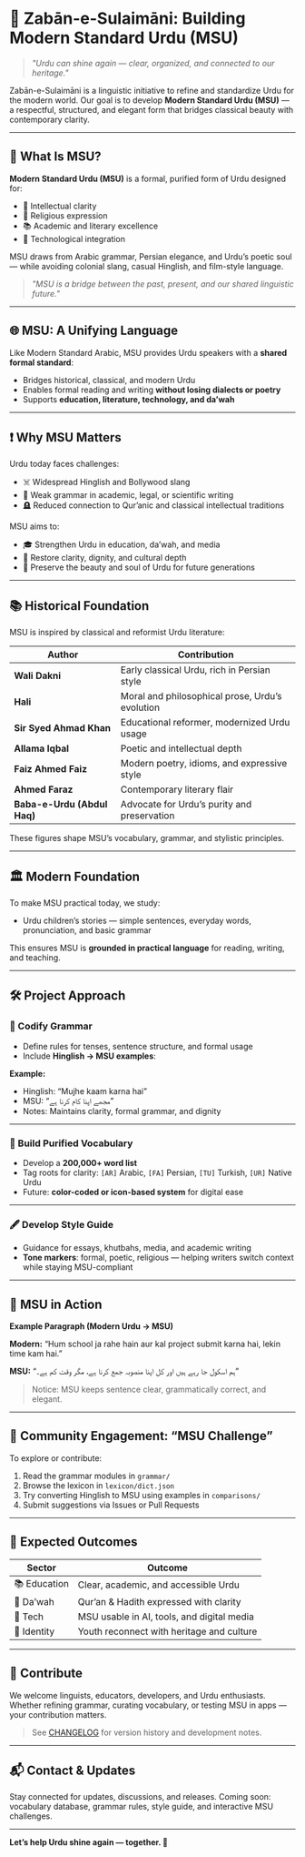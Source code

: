# 🌟 Zabān-e-Sulaimāni: Building Modern Standard Urdu (MSU)

> *"Urdu can shine again — clear, organized, and connected to our heritage."*

Zabān-e-Sulaimāni is a linguistic initiative to refine and standardize Urdu for the modern world. Our goal is to develop **Modern Standard Urdu (MSU)** — a respectful, structured, and elegant form that bridges classical beauty with contemporary clarity.

---

## 📌 What Is MSU?

**Modern Standard Urdu (MSU)** is a formal, purified form of Urdu designed for:

* 🧠 Intellectual clarity
* 🕋 Religious expression
* 📚 Academic and literary excellence
* 🤖 Technological integration

MSU draws from Arabic grammar, Persian elegance, and Urdu’s poetic soul — while avoiding colonial slang, casual Hinglish, and film-style language.

> *"MSU is a bridge between the past, present, and our shared linguistic future."*

---

## 🌐 MSU: A Unifying Language

Like Modern Standard Arabic, MSU provides Urdu speakers with a **shared formal standard**:

* Bridges historical, classical, and modern Urdu
* Enables formal reading and writing **without losing dialects or poetry**
* Supports **education, literature, technology, and da’wah**

---

## ❗ Why MSU Matters

Urdu today faces challenges:

* ☠️ Widespread Hinglish and Bollywood slang
* 🧠 Weak grammar in academic, legal, or scientific writing
* 🪦 Reduced connection to Qur’anic and classical intellectual traditions

MSU aims to:

* 🎓 Strengthen Urdu in education, da’wah, and media
* 🧬 Restore clarity, dignity, and cultural depth
* 📜 Preserve the beauty and soul of Urdu for future generations

---

## 📚 Historical Foundation

MSU is inspired by classical and reformist Urdu literature:

| Author                      | Contribution                                    |
| --------------------------- | ----------------------------------------------- |
| **Wali Dakni**              | Early classical Urdu, rich in Persian style     |
| **Hali**                    | Moral and philosophical prose, Urdu’s evolution |
| **Sir Syed Ahmad Khan**     | Educational reformer, modernized Urdu usage     |
| **Allama Iqbal**            | Poetic and intellectual depth                   |
| **Faiz Ahmed Faiz**         | Modern poetry, idioms, and expressive style     |
| **Ahmed Faraz**             | Contemporary literary flair                     |
| **Baba-e-Urdu (Abdul Haq)** | Advocate for Urdu’s purity and preservation     |

These figures shape MSU’s vocabulary, grammar, and stylistic principles.

---

## 🏛️ Modern Foundation

To make MSU practical today, we study:

* Urdu children’s stories — simple sentences, everyday words, pronunciation, and basic grammar

This ensures MSU is **grounded in practical language** for reading, writing, and teaching.

---

## 🛠️ Project Approach

### 📖 Codify Grammar

* Define rules for tenses, sentence structure, and formal usage
* Include **Hinglish → MSU examples**:

**Example:**

* Hinglish: “Mujhe kaam karna hai”
* MSU: “مجھے اپنا کام کرنا ہے”
* Notes: Maintains clarity, formal grammar, and dignity

---

### 📘 Build Purified Vocabulary

* Develop a **200,000+ word list**
* Tag roots for clarity: `[AR]` Arabic, `[FA]` Persian, `[TU]` Turkish, `[UR]` Native Urdu
* Future: **color-coded or icon-based system** for digital ease

---

### 🖋️ Develop Style Guide

* Guidance for essays, khutbahs, media, and academic writing
* **Tone markers**: formal, poetic, religious — helping writers switch context while staying MSU-compliant

---

## 🎯 MSU in Action

**Example Paragraph (Modern Urdu → MSU)**

**Modern:**
“Hum school ja rahe hain aur kal project submit karna hai, lekin time kam hai.”

**MSU:**
“ہم اسکول جا رہے ہیں اور کل اپنا منصوبہ جمع کرنا ہے، مگر وقت کم ہے۔”

> Notice: MSU keeps sentence clear, grammatically correct, and elegant.

---

## 🌟 Community Engagement: “MSU Challenge”


To explore or contribute:

1. Read the grammar modules in `grammar/`
2. Browse the lexicon in `lexicon/dict.json`
3. Try converting Hinglish to MSU using examples in `comparisons/`
4. Submit suggestions via Issues or Pull Requests

---

## 🔮 Expected Outcomes

| Sector       | Outcome                                    |
| ------------ | ------------------------------------------ |
| 📚 Education | Clear, academic, and accessible Urdu       |
| 🕋 Da’wah    | Qur’an & Hadith expressed with clarity     |
| 🤖 Tech      | MSU usable in AI, tools, and digital media |
| 🧠 Identity  | Youth reconnect with heritage and culture  |

---

## 🤝 Contribute

We welcome linguists, educators, developers, and Urdu enthusiasts. Whether refining grammar, curating vocabulary, or testing MSU in apps — your contribution matters.

> See [CHANGELOG](CHANGELOG.md) for version history and development notes.

---

## 📬 Contact & Updates

Stay connected for updates, discussions, and releases.
Coming soon: vocabulary database, grammar rules, style guide, and interactive MSU challenges.

---

**Let’s help Urdu shine again — together. 🌙**